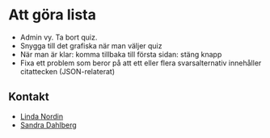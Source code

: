 # Att göra lista #

- Admin vy. Ta bort quiz.
- Snygga till det grafiska när man väljer quiz
- När man är klar: komma tillbaka till första sidan: stäng knapp
- Fixa ett problem som beror på att ett eller flera svarsalternativ
  innehåller citattecken (JSON-relaterat)

## Kontakt ##

- [Linda Nordin](mailto:linda.nordin@devgarden.se)
- [Sandra Dahlberg](mailto:sandra.dahlberg@devgarden.se)
